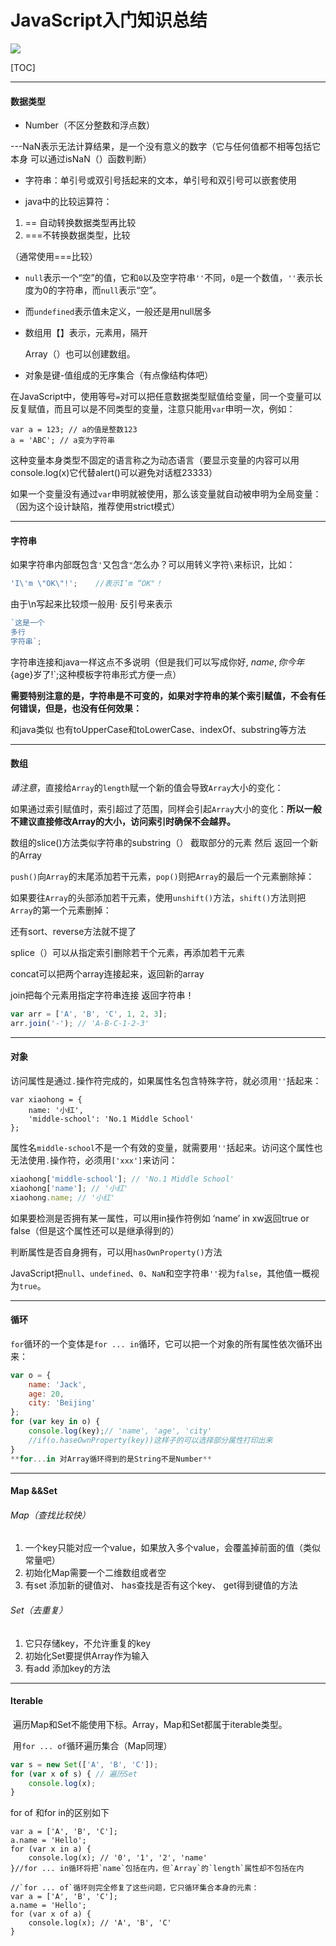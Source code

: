 # JavaScript入门知识总结

![](https://s2.ax1x.com/2019/11/10/MuGRzR.md.jpg)

[TOC]

------

#### 数据类型

- Number（不区分整数和浮点数）

---NaN表示无法计算结果，是一个没有意义的数字（它与任何值都不相等包括它本身  可以通过isNaN（）函数判断）

- 字符串：单引号或双引号括起来的文本，单引号和双引号可以嵌套使用

- java中的比较运算符：

1. == 自动转换数据类型再比较
2. ===不转换数据类型，比较

（通常使用===比较）

- `null`表示一个“空”的值，它和`0`以及空字符串`''`不同，`0`是一个数值，`''`表示长度为0的字符串，而`null`表示“空”。

- 而`undefined`表示值未定义，一般还是用null居多

- 数组用【】表示，元素用，隔开

  Array（）也可以创建数组。

- 对象是键-值组成的无序集合（有点像结构体吧）

在JavaScript中，使用等号`=`对可以把任意数据类型赋值给变量，同一个变量可以反复赋值，而且可以是不同类型的变量，注意只能用`var`申明一次，例如：

```
var a = 123; // a的值是整数123
a = 'ABC'; // a变为字符串
```

这种变量本身类型不固定的语言称之为动态语言（要显示变量的内容可以用console.log(x)它代替alert()可以避免对话框23333）

如果一个变量没有通过`var`申明就被使用，那么该变量就自动被申明为全局变量：（因为这个设计缺陷，推荐使用strict模式）

------

#### 字符串

如果字符串内部既包含`'`又包含`"`怎么办？可以用转义字符`\`来标识，比如：

```javascript
'I\'m \"OK\"!';    //表示I‘m “OK"！
```

由于\n写起来比较烦一般用· 反引号来表示

```javascript
`这是一个
多行
字符串`;
```

字符串连接和java一样这点不多说明（但是我们可以写成你好, ${name}, 你今年${age}岁了!`;这种模板字符串形式方便一点）

**需要特别注意的是，字符串是不可变的，如果对字符串的某个索引赋值，不会有任何错误，但是，也没有任何效果：**

和java类似 也有toUpperCase和toLowerCase、indexOf、substring等方法

------

#### 数组

*请注意*，直接给`Array`的`length`赋一个新的值会导致`Array`大小的变化：

如果通过索引赋值时，索引超过了范围，同样会引起`Array`大小的变化：**所以一般不建议直接修改Array的大小，访问索引时确保不会越界。**

数组的slice()方法类似字符串的substring（）  截取部分的元素  然后 返回一个新的Array

`push()`向`Array`的末尾添加若干元素，`pop()`则把`Array`的最后一个元素删除掉：

如果要往`Array`的头部添加若干元素，使用`unshift()`方法，`shift()`方法则把`Array`的第一个元素删掉：

还有sort、reverse方法就不提了

splice（）可以从指定索引删除若干个元素，再添加若干元素

concat可以把两个array连接起来，返回新的array

join把每个元素用指定字符串连接  返回字符串！

```javascript
var arr = ['A', 'B', 'C', 1, 2, 3];
arr.join('-'); // 'A-B-C-1-2-3'
```

------

#### 对象

访问属性是通过`.`操作符完成的，如果属性名包含特殊字符，就必须用`''`括起来：

```
var xiaohong = {
    name: '小红',
    'middle-school': 'No.1 Middle School'
};
```

属性名`middle-school`不是一个有效的变量，就需要用`''`括起来。访问这个属性也无法使用`.`操作符，必须用`['xxx']`来访问：

```javascript
xiaohong['middle-school']; // 'No.1 Middle School'
xiaohong['name']; // '小红'
xiaohong.name; // '小红'
```

如果要检测是否拥有某一属性，可以用in操作符例如  ‘name’ in xw返回true or false（但是这个属性还可以是继承得到的）

判断属性是否自身拥有，可以用`hasOwnProperty()`方法

JavaScript把`null`、`undefined`、`0`、`NaN`和空字符串`''`视为`false`，其他值一概视为`true`。

------

#### 循环

`for`循环的一个变体是`for ... in`循环，它可以把一个对象的所有属性依次循环出来：

```javascript
var o = {
    name: 'Jack',
    age: 20,
    city: 'Beijing'
};
for (var key in o) {
    console.log(key);// 'name', 'age', 'city'
    //if(o.haseOwnProperty(key))这样子的可以选择部分属性打印出来
}
**for...in 对Array循环得到的是String不是Number**
```

------

#### Map &&Set

###### Map（查找比较快）

1. 一个key只能对应一个value，如果放入多个value，会覆盖掉前面的值（类似常量吧）
2. 初始化Map需要一个二维数组或者空
3. 有set 添加新的键值对、 has查找是否有这个key、 get得到键值的方法

###### Set（去重复）

1. 它只存储key，不允许重复的key
2. 初始化Set要提供Array作为输入
3. 有add 添加key的方法

------

#### Iterable

​	遍历Map和Set不能使用下标。Array，Map和Set都属于iterable类型。

​	用`for ... of`循环遍历集合（Map同理）

```javascript
var s = new Set(['A', 'B', 'C']);
for (var x of s) { // 遍历Set
    console.log(x);
}
```

for of 和for in的区别如下

```
var a = ['A', 'B', 'C'];
a.name = 'Hello';
for (var x in a) {
    console.log(x); // '0', '1', '2', 'name'
}//for ... in循环将把`name`包括在内，但`Array`的`length`属性却不包括在内
```

```
//`for ... of`循环则完全修复了这些问题，它只循环集合本身的元素：
var a = ['A', 'B', 'C'];
a.name = 'Hello';
for (var x of a) {
    console.log(x); // 'A', 'B', 'C'
}
```

